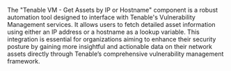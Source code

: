 The "Tenable VM - Get Assets by IP or Hostname" component is a robust automation tool designed to interface with Tenable's Vulnerability Management services. It allows users to fetch detailed asset information using either an IP address or a hostname as a lookup variable. This integration is essential for organizations aiming to enhance their security posture by gaining more insightful and actionable data on their network assets directly through Tenable’s comprehensive vulnerability management framework.
